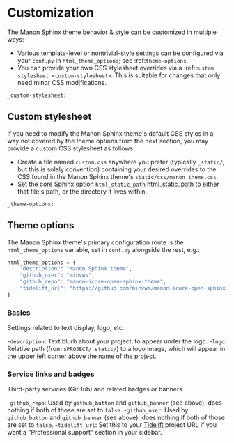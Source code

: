 # Customization

The Manon Sphinx theme behavior & style can be customized in multiple ways:

- Various template-level or nontrivial-style settings can be configured via your
  `conf.py` in `html_theme_options`; see :ref:`theme-options`.
- You can provide your own CSS stylesheet overrides via a
  :ref:`custom stylesheet <custom-stylesheet>`. This is suitable for changes
  that only need minor CSS modifications.

```
_custom-stylesheet:
```

## Custom stylesheet

If you need to modify the Manon Sphinx theme's default CSS styles in a way not
covered by the theme options from the next section, you may provide a custom CSS
stylesheet as follows:

- Create a file named `custom.css` anywhere you prefer (typically `_static/`,
  but this is solely convention) containing your desired overrides to the CSS
  found in the Manon Sphinx theme's `static/css/manon_theme.css`.
- Set the core Sphinx option `html_static_path`
  [html_static_path](https://www.sphinx-doc.org/en/master/usage/configuration.html#confval-html_static_path)
  to either that file's path, or the directory it lives within.

```
_theme-options:
```

## Theme options

The Manon Sphinx theme's primary configuration route is the `html_theme_options`
variable, set in `conf.py` alongside the rest, e.g.:

```python
html_theme_options = {
    "description": "Manon Sphinx theme",
    "github_user": "minvws",
    "github_repo": "manon-icore-open-sphinx-theme",
    "tidelift_url": "https://github.com/minvws/manon-icore-open-sphinx-theme",
}
```

### Basics

Settings related to text display, logo, etc.

-`description`: Text blurb about your project, to appear under the
logo. -`logo`: Relative path (from `$PROJECT/_static/`) to a logo image, which
will appear in the upper left corner above the name of the project.

### Service links and badges

Third-party services (GitHub) and related badges or banners.

-`github_repo`: Used by `github_button` and `github_banner` (see above); does
nothing if both of those are set to `false`. -`github_user`: Used by
`github_button` and `github_banner` (see above); does nothing if both of those
are set to `false`. -`tidelift_url`: Set this to your
[Tidelift](https://tidelift.com/) project URL if you want a "Professional
support" section in your sidebar.
